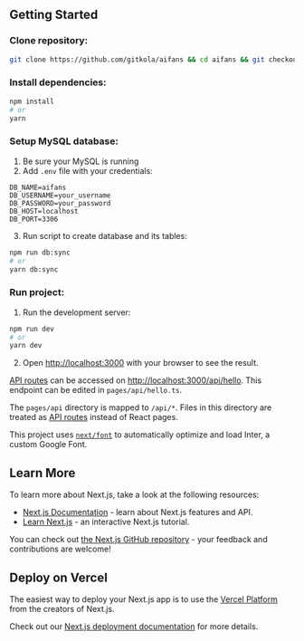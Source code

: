 ## Getting Started

### Clone repository:

```bash
git clone https://github.com/gitkola/aifans && cd aifans && git checkout feature/signup-signin
```

### Install dependencies:

```bash
npm install
# or
yarn
```

### Setup MySQL database:

1. Be sure your MySQL is running
2. Add `.env` file with your credentials:

```
DB_NAME=aifans
DB_USERNAME=your_username
DB_PASSWORD=your_password
DB_HOST=localhost
DB_PORT=3306
```

3. Run script to create database and its tables:

```bash
npm run db:sync
# or
yarn db:sync
```

### Run project:

1. Run the development server:

```bash
npm run dev
# or
yarn dev
```

2. Open [http://localhost:3000](http://localhost:3000) with your browser to see the result.

[API routes](https://nextjs.org/docs/api-routes/introduction) can be accessed on [http://localhost:3000/api/hello](http://localhost:3000/api/hello). This endpoint can be edited in `pages/api/hello.ts`.

The `pages/api` directory is mapped to `/api/*`. Files in this directory are treated as [API routes](https://nextjs.org/docs/api-routes/introduction) instead of React pages.

This project uses [`next/font`](https://nextjs.org/docs/basic-features/font-optimization) to automatically optimize and load Inter, a custom Google Font.

## Learn More

To learn more about Next.js, take a look at the following resources:

- [Next.js Documentation](https://nextjs.org/docs) - learn about Next.js features and API.
- [Learn Next.js](https://nextjs.org/learn) - an interactive Next.js tutorial.

You can check out [the Next.js GitHub repository](https://github.com/vercel/next.js/) - your feedback and contributions are welcome!

## Deploy on Vercel

The easiest way to deploy your Next.js app is to use the [Vercel Platform](https://vercel.com/new?utm_medium=default-template&filter=next.js&utm_source=create-next-app&utm_campaign=create-next-app-readme) from the creators of Next.js.

Check out our [Next.js deployment documentation](https://nextjs.org/docs/deployment) for more details.
